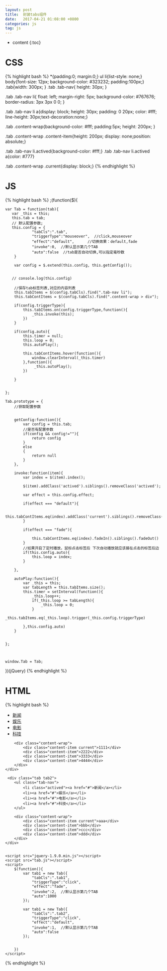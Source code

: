 ```yaml
---
layout: post
title:  封装tabs组件
date:   2017-04-21 01:08:00 +0800
categories: js
tag: js
---
```


* content
{:toc}





CSS
====================================

{% highlight bash %}
      *{padding:0; margin:0;}
ul li{list-style: none;}
body{font-size: 12px; background-color: #323232; padding:100px;}
.tab{width: 300px; }
.tab .tab-nav{
    height: 30px;
}

.tab .tab-nav li{
    float: left;
    margin-right: 5px;
    background-color: #767676;
    border-radius: 3px 3px 0 0;
}

.tab .tab-nav li a{display: block; height: 30px;
padding: 0 20px; color: #fff; line-height: 30px;text-decoration:none;}

.tab .content-wrap{background-color: #fff; padding:5px; height: 200px; }

.tab .content-wrap .content-item{height: 200px; display: none;position: absolute;}

.tab .tab-nav li.actived{background-color: #fff;}
.tab .tab-nav li.actived a{color: #777}

.tab .content-wrap .current{display: block;}
{% endhighlight %}




JS
====================================
{% highlight bash %}
   ;(function($){
   
    var Tab = function(tab){
       var _this = this;
       this.tab = tab;        
       // 默认配置参数;
       this.config = {
                "tabCls":".tab",
                "triggerType":"mouseover",  //click,mouseover
                "effect":"default",      //切换效果：default,fade
                "invoke":0,  //默认显示第几个TAB
                "auto":false  //tab是否自动切换,可以指定毫秒数
        }

        var config = $.extend(this.config, this.getConfig());

       
       // console.log(this.config)

        //保存tab标签列表,对应的内容列表
        this.tabItems = $(config.tabCls).find(".tab-nav li");
        this.tabContItems = $(config.tabCls).find(".content-wrap > div");
         
        if(config.triggerType){
            this.tabItems.on(config.triggerType,function(){                
                _this.invoke(this);
            })
        }

        if(config.auto){
            this.timer = null;
            this.loop = 0;
            this.autoPlay();

            this.tabContItems.hover(function(){
                window.clearInterval(_this.timer)
            },function(){
                 _this.autoPlay();
            })

        }


    };

    Tab.prototype = {
        //获取配置参数


        getConfig:function(){
            var config = this.tab;
            //是否有配置参数
            if(config && config!=""){
                return config
            }
            else
            {
                return null
            }
        },

        invoke:function(item){
            var index = $(item).index();
         
            $(item).addClass('actived').siblings().removeClass('actived');

            var effect = this.config.effect;

            if(effect === "default"){
               
                this.tabContItems.eq(index).addClass('current').siblings().removeClass('current');
            }

            if(effect === "fade"){                
             
                this.tabContItems.eq(index).fadeIn().siblings().fadeOut()
            }
            //如果开启了定时播放，鼠标点击标签后 下次自动播放就应该接在点击的标签后边
            if(this.config.auto){
                this.loop = index;
            }

        },

        autoPlay:function(){
            var _this = this;
            var tabLength = this.tabItems.size();
            this.timer = setInterval(function(){
                _this.loop++;
                if(_this.loop >= tabLength){
                    _this.loop = 0;
                }
                _this.tabItems.eq(_this.loop).trigger(_this.config.triggerType)

            },this.config.auto)
        }


    };

   

    window.Tab = Tab;
})(jQuery)
{% endhighlight %}



HTML
====================================
{% highlight bash %}
    <!DOCTYPE html>
<html lang="en">
<head>
    <meta charset="UTF-8">
    <title>Document</title>
    <link rel="stylesheet" href="css.css">
</head>
<body>
    <div class="tab tab1">
        <ul class="tab-nav">
            <li class="actived"><a href="#">新闻</a></li>
            <li><a href="#">娱乐</a></li>
            <li><a href="#">电影</a></li>
            <li><a href="#">科技</a></li>
        </ul>

        <div class="content-wrap">
            <div class="content-item current">1111</div>
            <div class="content-item">2222</div>
            <div class="content-item">3333</div>
            <div class="content-item">4444</div>
        </div>
    </div>

     <div class="tab tab2">
        <ul class="tab-nav">
            <li class="actived"><a href="#">新闻</a></li>
            <li><a href="#">娱乐</a></li>
            <li><a href="#">电影</a></li>
            <li><a href="#">科技</a></li>
        </ul>

        <div class="content-wrap">
            <div class="content-item current">aaa</div>
            <div class="content-item">bbb</div>
            <div class="content-item">ccc</div>
            <div class="content-item">ddd</div>
        </div>
    </div>


    <script src="jquery-1.9.0.min.js"></script>
    <script src="tab.js"></script>
    <script>
        $(function(){
            var tab1 = new Tab({
                "tabCls":".tab1",
                "triggerType":"click",
                "effect":"fade",
                "invoke":2,  //默认显示第几个TAB
                "auto":1000
            });

            var tab1 = new Tab({
                "tabCls":".tab2",
                "triggerType":"click",
                "effect":"default",
                "invoke":1,  //默认显示第几个TAB
                "auto":false
            });
         
           
        })
    </script>
</body>
</html>

{% endhighlight %}